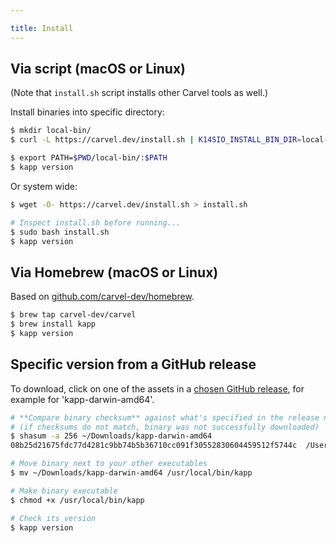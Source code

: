 ```yaml
---

title: Install
---
```


## Via script (macOS or Linux)

(Note that `install.sh` script installs other Carvel tools as well.)

Install binaries into specific directory:

```bash
$ mkdir local-bin/
$ curl -L https://carvel.dev/install.sh | K14SIO_INSTALL_BIN_DIR=local-bin bash

$ export PATH=$PWD/local-bin/:$PATH
$ kapp version
```

Or system wide:

```bash
$ wget -O- https://carvel.dev/install.sh > install.sh

# Inspect install.sh before running...
$ sudo bash install.sh
$ kapp version
```

## Via Homebrew (macOS or Linux)

Based on [github.com/carvel-dev/homebrew](https://github.com/carvel-dev/homebrew).

```bash
$ brew tap carvel-dev/carvel
$ brew install kapp
$ kapp version
```

## Specific version from a GitHub release

To download, click on one of the assets in a [chosen GitHub release](https://github.com/carvel-dev/kapp/releases), for example for 'kapp-darwin-amd64'.

```bash
# **Compare binary checksum** against what's specified in the release notes
# (if checksums do not match, binary was not successfully downloaded)
$ shasum -a 256 ~/Downloads/kapp-darwin-amd64
08b25d21675fdc77d4281c9bb74b5b36710cc091f30552830604459512f5744c  /Users/pivotal/Downloads/kapp-darwin-amd64

# Move binary next to your other executables
$ mv ~/Downloads/kapp-darwin-amd64 /usr/local/bin/kapp

# Make binary executable
$ chmod +x /usr/local/bin/kapp

# Check its version
$ kapp version
```
